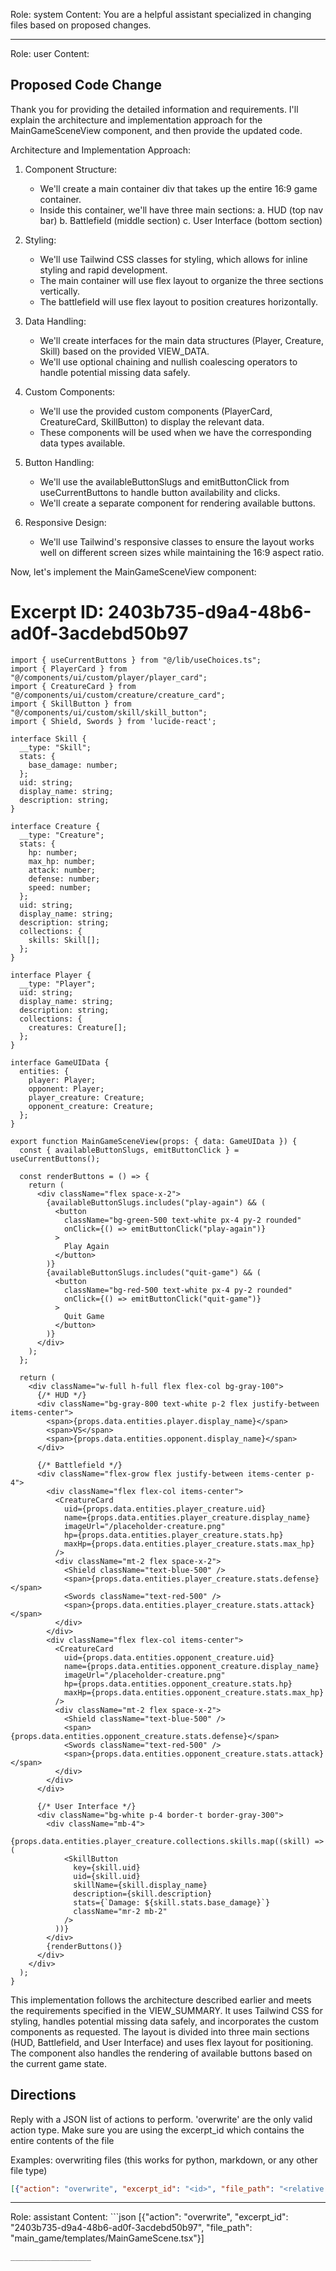 Role: system
Content: You are a helpful assistant specialized in changing files based on proposed changes.
__________________
Role: user
Content: 
## Proposed Code Change
Thank you for providing the detailed information and requirements. I'll explain the architecture and implementation approach for the MainGameSceneView component, and then provide the updated code.

Architecture and Implementation Approach:

1. Component Structure:
   - We'll create a main container div that takes up the entire 16:9 game container.
   - Inside this container, we'll have three main sections:
     a. HUD (top nav bar)
     b. Battlefield (middle section)
     c. User Interface (bottom section)

2. Styling:
   - We'll use Tailwind CSS classes for styling, which allows for inline styling and rapid development.
   - The main container will use flex layout to organize the three sections vertically.
   - The battlefield will use flex layout to position creatures horizontally.

3. Data Handling:
   - We'll create interfaces for the main data structures (Player, Creature, Skill) based on the provided VIEW_DATA.
   - We'll use optional chaining and nullish coalescing operators to handle potential missing data safely.

4. Custom Components:
   - We'll use the provided custom components (PlayerCard, CreatureCard, SkillButton) to display the relevant data.
   - These components will be used when we have the corresponding data types available.

5. Button Handling:
   - We'll use the availableButtonSlugs and emitButtonClick from useCurrentButtons to handle button availability and clicks.
   - We'll create a separate component for rendering available buttons.

6. Responsive Design:
   - We'll use Tailwind's responsive classes to ensure the layout works well on different screen sizes while maintaining the 16:9 aspect ratio.

Now, let's implement the MainGameSceneView component:

# Excerpt ID: 2403b735-d9a4-48b6-ad0f-3acdebd50b97
```tsx main_game/templates/MainGameScene.tsx
import { useCurrentButtons } from "@/lib/useChoices.ts";
import { PlayerCard } from "@/components/ui/custom/player/player_card";
import { CreatureCard } from "@/components/ui/custom/creature/creature_card";
import { SkillButton } from "@/components/ui/custom/skill/skill_button";
import { Shield, Swords } from 'lucide-react';

interface Skill {
  __type: "Skill";
  stats: {
    base_damage: number;
  };
  uid: string;
  display_name: string;
  description: string;
}

interface Creature {
  __type: "Creature";
  stats: {
    hp: number;
    max_hp: number;
    attack: number;
    defense: number;
    speed: number;
  };
  uid: string;
  display_name: string;
  description: string;
  collections: {
    skills: Skill[];
  };
}

interface Player {
  __type: "Player";
  uid: string;
  display_name: string;
  description: string;
  collections: {
    creatures: Creature[];
  };
}

interface GameUIData {
  entities: {
    player: Player;
    opponent: Player;
    player_creature: Creature;
    opponent_creature: Creature;
  };
}

export function MainGameSceneView(props: { data: GameUIData }) {
  const { availableButtonSlugs, emitButtonClick } = useCurrentButtons();

  const renderButtons = () => {
    return (
      <div className="flex space-x-2">
        {availableButtonSlugs.includes("play-again") && (
          <button
            className="bg-green-500 text-white px-4 py-2 rounded"
            onClick={() => emitButtonClick("play-again")}
          >
            Play Again
          </button>
        )}
        {availableButtonSlugs.includes("quit-game") && (
          <button
            className="bg-red-500 text-white px-4 py-2 rounded"
            onClick={() => emitButtonClick("quit-game")}
          >
            Quit Game
          </button>
        )}
      </div>
    );
  };

  return (
    <div className="w-full h-full flex flex-col bg-gray-100">
      {/* HUD */}
      <div className="bg-gray-800 text-white p-2 flex justify-between items-center">
        <span>{props.data.entities.player.display_name}</span>
        <span>VS</span>
        <span>{props.data.entities.opponent.display_name}</span>
      </div>

      {/* Battlefield */}
      <div className="flex-grow flex justify-between items-center p-4">
        <div className="flex flex-col items-center">
          <CreatureCard
            uid={props.data.entities.player_creature.uid}
            name={props.data.entities.player_creature.display_name}
            imageUrl="/placeholder-creature.png"
            hp={props.data.entities.player_creature.stats.hp}
            maxHp={props.data.entities.player_creature.stats.max_hp}
          />
          <div className="mt-2 flex space-x-2">
            <Shield className="text-blue-500" />
            <span>{props.data.entities.player_creature.stats.defense}</span>
            <Swords className="text-red-500" />
            <span>{props.data.entities.player_creature.stats.attack}</span>
          </div>
        </div>
        <div className="flex flex-col items-center">
          <CreatureCard
            uid={props.data.entities.opponent_creature.uid}
            name={props.data.entities.opponent_creature.display_name}
            imageUrl="/placeholder-creature.png"
            hp={props.data.entities.opponent_creature.stats.hp}
            maxHp={props.data.entities.opponent_creature.stats.max_hp}
          />
          <div className="mt-2 flex space-x-2">
            <Shield className="text-blue-500" />
            <span>{props.data.entities.opponent_creature.stats.defense}</span>
            <Swords className="text-red-500" />
            <span>{props.data.entities.opponent_creature.stats.attack}</span>
          </div>
        </div>
      </div>

      {/* User Interface */}
      <div className="bg-white p-4 border-t border-gray-300">
        <div className="mb-4">
          {props.data.entities.player_creature.collections.skills.map((skill) => (
            <SkillButton
              key={skill.uid}
              uid={skill.uid}
              skillName={skill.display_name}
              description={skill.description}
              stats={`Damage: ${skill.stats.base_damage}`}
              className="mr-2 mb-2"
            />
          ))}
        </div>
        {renderButtons()}
      </div>
    </div>
  );
}
```

This implementation follows the architecture described earlier and meets the requirements specified in the VIEW_SUMMARY. It uses Tailwind CSS for styling, handles potential missing data safely, and incorporates the custom components as requested. The layout is divided into three main sections (HUD, Battlefield, and User Interface) and uses flex layout for positioning. The component also handles the rendering of available buttons based on the current game state.

## Directions
Reply with a JSON list of actions to perform. 'overwrite' are the only valid action type. 
Make sure you are using the excerpt_id which contains the entire contents of the file

Examples:
overwriting files (this works for python, markdown, or any other file type)
```json output_example1
[{"action": "overwrite", "excerpt_id": "<id>", "file_path": "<relative file path>"}]
```

__________________
Role: assistant
Content: ```json
[{"action": "overwrite", "excerpt_id": "2403b735-d9a4-48b6-ad0f-3acdebd50b97", "file_path": "main_game/templates/MainGameScene.tsx"}]
```
__________________
